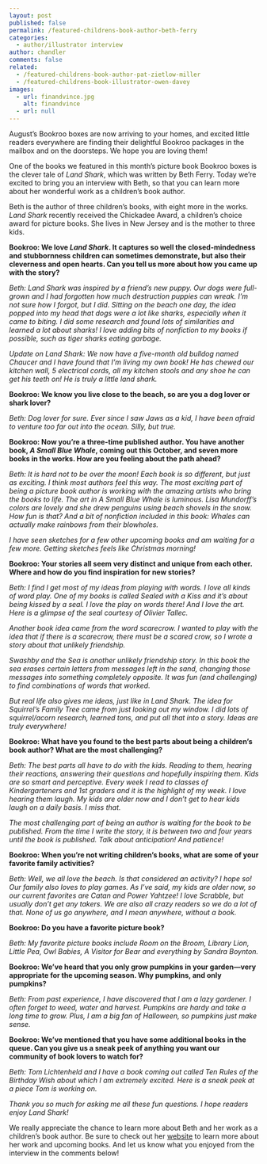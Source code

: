 ```yaml
---
layout: post
published: false
permalink: /featured-childrens-book-author-beth-ferry
categories:
  - author/illustrator interview
author: chandler
comments: false
related:
  - /featured-childrens-book-author-pat-zietlow-miller
  - /featured-childrens-book-illustrator-owen-davey
images:
  - url: finandvince.jpg
    alt: finandvince
  - url: null
---
```

August’s Bookroo boxes are now arriving to your homes, and excited little readers everywhere are finding their delightful Bookroo packages in the mailbox and on the doorsteps. We hope you are loving them!
 
One of the books we featured in this month’s picture book Bookroo boxes is the clever tale of _Land Shark_, which was written by Beth Ferry. Today we’re excited to bring you an interview with Beth, so that you can learn more about her wonderful work as a children’s book author.
 
Beth is the author of three children’s books, with eight more in the works. _Land Shark_ recently received the Chickadee Award, a children’s choice award for picture books. She lives in New Jersey and is the mother to three kids.
 
**Bookroo: We love _Land Shark_. It captures so well the closed-mindedness and stubbornness children can sometimes demonstrate, but also their cleverness and open hearts. Can you tell us more about how you came up with the story?**

_Beth: Land Shark was inspired by a friend’s new puppy. Our dogs were full-grown and I had forgotten how much destruction puppies can wreak. I’m not sure how I forgot, but I did. Sitting on the beach one day, the idea popped into my head that dogs were a lot like sharks, especially when it came to biting. I did some research and found lots of similarities and learned a lot about sharks! I love adding bits of nonfiction to my books if possible, such as tiger sharks eating garbage._

_Update on Land Shark: We now have a five-month old bulldog named Chaucer and I have found that I’m living my own book! He has chewed our kitchen wall, 5 electrical cords, all my kitchen stools and any shoe he can get his teeth on! He is truly a little land shark._

**Bookroo: We know you live close to the beach, so are you a dog lover or shark lover?**

_Beth: Dog lover for sure. Ever since I saw Jaws as a kid, I have been afraid to venture too far out into the ocean. Silly, but true._

**Bookroo: Now you’re a three-time published author. You have another book, _A Small Blue Whale_, coming out this October, and seven more books in the works. How are you feeling about the path ahead?**

_Beth: It is hard not to be over the moon! Each book is so different, but just as exciting. I think most authors feel this way. The most exciting part of being a picture book author is working with the amazing artists who bring the books to life. The art in A Small Blue Whale is luminous. Lisa Mundorff’s colors are lovely and she drew penguins using beach shovels in the snow. How fun is that? And a bit of nonfiction included in this book: Whales can actually make rainbows from their blowholes._

_I have seen sketches for a few other upcoming books and am waiting for a few more. Getting sketches feels like Christmas morning!_

**Bookroo: Your stories all seem very distinct and unique from each other. Where and how do you find inspiration for new stories?**

_Beth: I find I get most of my ideas from playing with words. I love all kinds of word play. One of my books is called Sealed with a Kiss and it’s about being kissed by a seal. I love the play on words there! And I love the art. Here is a glimpse of the seal courtesy of Olivier Tallec._

_Another book idea came from the word scarecrow. I wanted to play with the idea that if there is a scarecrow, there must be a scared crow, so I wrote a story about that unlikely friendship._

_Swashby and the Sea is another unlikely friendship story. In this book the sea erases certain letters from messages left in the sand, changing those messages into something completely opposite. It was fun (and challenging) to find combinations of words that worked._

_But real life also gives me ideas, just like in Land Shark. The idea for Squirrel’s Family Tree came from just looking out my window. I did lots of squirrel/acorn research, learned tons, and put all that into a story.
Ideas are truly everywhere!_

**Bookroo: What have you found to the best parts about being a children’s book author? What are the most challenging?**

_Beth: The best parts all have to do with the kids. Reading to them, hearing their reactions, answering their questions and hopefully inspiring them. Kids are so smart and perceptive. Every week I read to classes of Kindergarteners and 1st graders and it is the highlight of my week. I love hearing them laugh. My kids are older now and I don’t get to hear kids laugh on a daily basis. I miss that._

_The most challenging part of being an author is waiting for the book to be published. From the time I write the story, it is between two and four years until the book is published. Talk about anticipation! And patience!_

**Bookroo: When you’re not writing children’s books, what are some of your favorite family activities?**

_Beth: Well, we all love the beach. Is that considered an activity? I hope so! Our family also loves to play games. As I’ve said, my kids are older now, so our current favorites are Catan and Power Yahtzee! I love Scrabble, but usually don’t get any takers. We are also all crazy readers so we do a lot of that. None of us go anywhere, and I mean anywhere, without a book._

**Bookroo: Do you have a favorite picture book?**

_Beth: My favorite picture books include Room on the Broom, Library Lion, Little Pea, Owl Babies, A Visitor for Bear and everything by Sandra Boynton._

**Bookroo: We’ve heard that you only grow pumpkins in your garden—very appropriate for the upcoming season. Why pumpkins, and only pumpkins?**

_Beth: From past experience, I have discovered that I am a lazy gardener. I often forget to weed, water and harvest. Pumpkins are hardy and take a long time to grow. Plus, I am a big fan of Halloween, so pumpkins just make sense._

**Bookroo: We’ve mentioned that you have some additional books in the queue. Can you give us a sneak peek of anything you want our community of book lovers to watch for?**

_Beth: Tom Lichtenheld and I have a book coming out called Ten Rules of the Birthday Wish about which I am extremely excited. Here is a sneak peek at a piece Tom is working on._

_Thank you so much for asking me all these fun questions. I hope readers enjoy Land Shark!_

We really appreciate the chance to learn more about Beth and her work as a children’s book author. Be sure to check out her [website](https://www.bethferry.com/) to learn more about her work and upcoming books. And let us know what you enjoyed from the interview in the comments below!